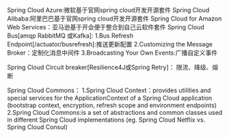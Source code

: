 Spring Cloud Azure:微软基于官网spring cloud开发开源套件
Spring Cloud Alibaba:阿里巴巴基于官网spring cloud开发开源套件
Spring Cloud for Amazon Web Services：亚马逊基于开会便于整合到自己云软件套件
Spring Cloud Bus[amqp RabbitMQ 或Kafka]:
    1.Bus Refresh Endpoint[/actuator/busrefresh]:推送更新配置
    2.Customizing the Message Broker：定制化消息中间件
    3.Broadcasting Your Own Events:广播自定义事件

Spring Cloud Circuit breaker[Resilience4J或Spring Retry]： 限流、降级、熔断

Spring Cloud Commons：
    1.Spring Cloud Context：provides utilities and special services 
        for the ApplicationContext of a Spring Cloud application 
        (bootstrap context, encryption, refresh scope and environment endpoints)
    2.Spring Cloud Commons:is a set of abstractions and common classes used in different 
        Spring Cloud implementations (eg. Spring Cloud Netflix vs. Spring Cloud Consul)
